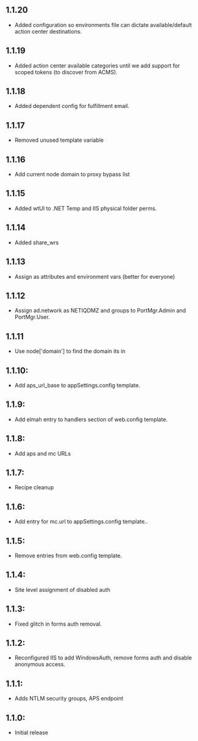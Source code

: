 ## 1.1.20
* Added configuration so environments file can dictate available/default action center destinations.

## 1.1.19
* Added action center available categories until we add support for scoped tokens (to discover from ACMS).

## 1.1.18
* Added dependent config for fulfillment email.

## 1.1.17
* Removed unused template variable

## 1.1.16
* Add current node domain to proxy bypass list

## 1.1.15
* Added wtUI to .NET Temp and IIS physical folder perms.

## 1.1.14
* Added share_wrs

## 1.1.13
* Assign as attributes and environment vars (better for everyone)

## 1.1.12
* Assign ad.network as NETIQDMZ and groups to PortMgr.Admin and PortMgr.User.

## 1.1.11
* Use node['domain'] to find the domain its in

## 1.1.10:
* Add aps_url_base to appSettings.config template.

## 1.1.9:
* Add elmah entry to handlers section of web.config template.

## 1.1.8:
* Add aps and mc URLs

## 1.1.7:
* Recipe cleanup

## 1.1.6:
* Add entry for mc.url to appSettings.config template..
## 1.1.5:
* Remove entries from web.config template.

## 1.1.4:
* Site level assignment of disabled auth

## 1.1.3:
* Fixed glitch in forms auth removal.

## 1.1.2:
* Reconfigured IIS to add WindowsAuth, remove forms auth and disable anonymous access.

## 1.1.1:
* Adds NTLM security groups, APS endpoint

## 1.1.0:
* Initial release
